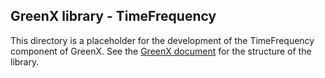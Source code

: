 ## GreenX library - TimeFrequency 

This directory is a placeholder for the development of the TimeFrequency component of GreenX.
See the [GreenX document](Documents/Green-X.md) for the structure of the library. 

